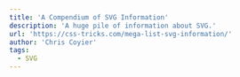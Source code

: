 ```yaml
---
title: 'A Compendium of SVG Information'
description: 'A huge pile of information about SVG.'
url: 'https://css-tricks.com/mega-list-svg-information/'
author: 'Chris Coyier'
tags:
  - SVG
---
```

